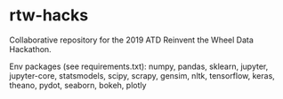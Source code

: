 # rtw-hacks
Collaborative repository for the 2019 ATD Reinvent the Wheel Data Hackathon.

Env packages (see requirements.txt): numpy, pandas, sklearn, jupyter, jupyter-core, statsmodels, scipy, scrapy, gensim, nltk, tensorflow, keras, theano, pydot, seaborn, bokeh, plotly

